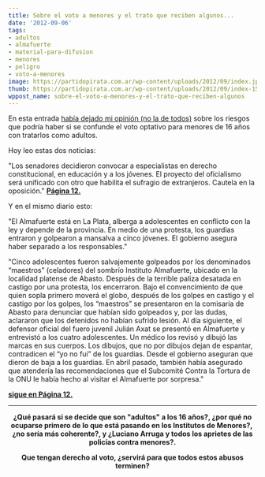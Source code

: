 ```yaml
---
title: Sobre el voto a menores y el trato que reciben algunos...
date: '2012-09-06'
tags:
- adultos
- almafuerte
- material-para-difusion
- menores
- peligro
- voto-a-menores
image: https://partidopirata.com.ar/wp-content/uploads/2012/09/index.jpg
thumb: https://partidopirata.com.ar/wp-content/uploads/2012/09/index-150x150.jpg
wppost_name: sobre-el-voto-a-menores-y-el-trato-que-reciben-algunos
---
```


En esta entrada <a href="https://partidopirata.com.ar/6294/sobre-el-voto-optativo-a-partir-de-los-16-anos">había dejado mi opinión (no la de todos)</a> sobre los riesgos que podría haber si se confunde el voto optativo para menores de 16 años con tratarlos como adultos.

Hoy leo estas dos noticias:

"Los senadores decidieron convocar a especialistas en derecho constitucional, en educación y a los jóvenes. El proyecto del oficialismo será unificado con otro que habilita el sufragio de extranjeros. Cautela en la oposición."
<strong><a href="http://www.pagina12.com.ar/diario/elpais/1-202759-2012-09-06.html" target="_blank">Página 12.</a></strong>

Y en el mismo diario esto:

"El Almafuerte está en La Plata, alberga a adolescentes en conflicto con la ley y depende de la provincia. En medio de una protesta, los guardias entraron y golpearon a mansalva a cinco jóvenes. El gobierno asegura haber separado a los responsables."

"Cinco adolescentes fueron salvajemente golpeados por los denominados “maestros” (celadores) del sombrío Instituto Almafuerte, ubicado en la localidad platense de Abasto. Después de la terrible paliza desatada en castigo por una protesta, los encerraron. Bajo el convencimiento de que quien sopla primero moverá el globo, después de los golpes en castigo y el castigo por los golpes, los “maestros” se presentaron en la comisaría de Abasto para denunciar que habían sido golpeados y, por las dudas, aclararon que los detenidos no habían sufrido lesión. Al día siguiente, el defensor oficial del fuero juvenil Julián Axat se presentó en Almafuerte y entrevistó a los cuatro adolescentes. Un médico los revisó y dibujó las marcas en sus cuerpos. Los dibujos, que no por dibujos dejan de espantar, contradicen el “yo no fui” de los guardias. Desde el gobierno aseguran que dieron de baja a los guardias. En abril pasado, también había asegurado que atendería las recomendaciones que el Subcomité Contra la Tortura de la ONU le había hecho al visitar el Almafuerte por sorpresa."

<strong><a href="http://www.pagina12.com.ar/diario/sociedad/3-202767-2012-09-06.html" target="_blank">sigue en Página 12.</a></strong>

<hr />
<p style="text-align: center;"><strong>¿Qué pasará si se decide que son "adultos" a los 16 años?, ¿por qué no ocuparse primero de lo que está pasando en los Institutos de Menores?,  ¿no sería más coherente?, y ¿Luciano Arruga y todos los aprietes de las policías contra menores?.</strong></p>
<p style="text-align: center;"><strong>Que tengan derecho al voto, ¿servirá para que todos estos abusos terminen?</strong></p>
&nbsp;
